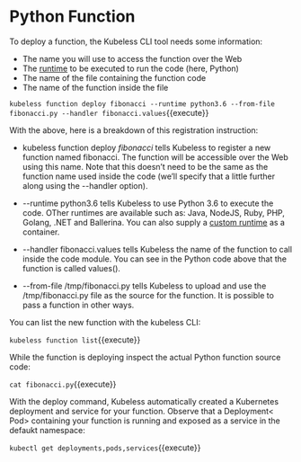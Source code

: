# Python Function #

To deploy a function, the Kubeless CLI tool needs some information:

- The name you will use to access the function over the Web
- The [runtime](https://kubeless.io/docs/runtimes/) to be executed to run the code (here, Python)
- The name of the file containing the function code
- The name of the function inside the file

`kubeless function deploy fibonacci --runtime python3.6 --from-file fibonacci.py --handler fibonacci.values`{{execute}}

With the above, here is a breakdown of this registration instruction:

- kubeless function deploy _fibonacci_ tells Kubeless to register a new function named fibonacci. The function will be accessible over the Web using this name. Note that this doesn’t need to be the same as the function name used inside the code (we’ll specify that a little further along using the --handler option).

- --runtime python3.6 tells Kubeless to use Python 3.6 to execute the code. OTher runtimes are available such as: Java, NodeJS, Ruby, PHP, Golang, .NET and Ballerina. You can also supply a [custom runtime](https://kubeless.io/docs/runtimes/) as a container.

- --handler fibonacci.values tells Kubeless the name of the function to call inside the code module. You can see in the Python code above that the function is called values().

- --from-file /tmp/fibonacci.py tells Kubeless to upload and use the /tmp/fibonacci.py file as the source for the function. It is possible to pass a function in other ways.

You can list the new function with the kubeless CLI:

`kubeless function list`{{execute}}

While the function is deploying inspect the actual Python function source code:

`cat fibonacci.py`{{execute}}

With the deploy command, Kubeless automatically created a Kubernetes deployment and service for your function. Observe that a Deployment< Pod> containing your function is running and exposed as a service in the defaukt namespace:

`kubectl get deployments,pods,services`{{execute}}
